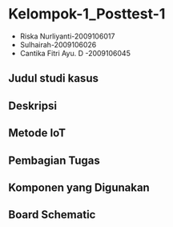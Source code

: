 # Kelompok-1_Posttest-1
 - Riska Nurliyanti-2009106017
 - Sulhairah-2009106026
 - Cantika Fitri Ayu. D -2009106045
 
## Judul studi kasus
## Deskripsi
## Metode IoT
## Pembagian Tugas

## Komponen yang Digunakan
## Board Schematic
